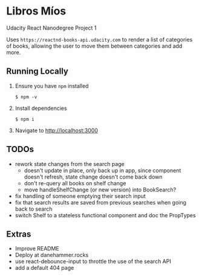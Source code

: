 # Libros Míos

Udacity React Nanodegree Project 1

Uses `https://reactnd-books-api.udacity.com` to render a list of categories of books, allowing the user
to move them between categories and add more.

## Running Locally

1. Ensure you have `npm` installed
    ```
    $ npm -v
    ```
2. Install dependencies
    ```
    $ npm i
    ```
3. Navigate to [http://localhost:3000](http://localhost:3000)

## TODOs

* rework state changes from the search page
  * doesn't update in place, only back up in app, since component doesn't refresh, state change doesn't come back down
  * don't re-query all books on shelf change
  * move handleShelfChange (or new version) into BookSearch?
* fix handling of someone emptying their search input
* fix that search results are saved from previous searches when going back to search
* switch Shelf to a stateless functional component and doc the PropTypes

## Extras

* Improve README
* Deploy at danehammer.rocks
* use react-debounce-input to throttle the use of the search API
* add a default 404 page
